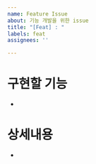 ```yaml
---
name: Feature Issue
about: 기능 개발을 위한 issue
title: "[Feat] : "
labels: feat
assignees: ''

---
```


# 구현할 기능
- 

# 상세내용 
-
